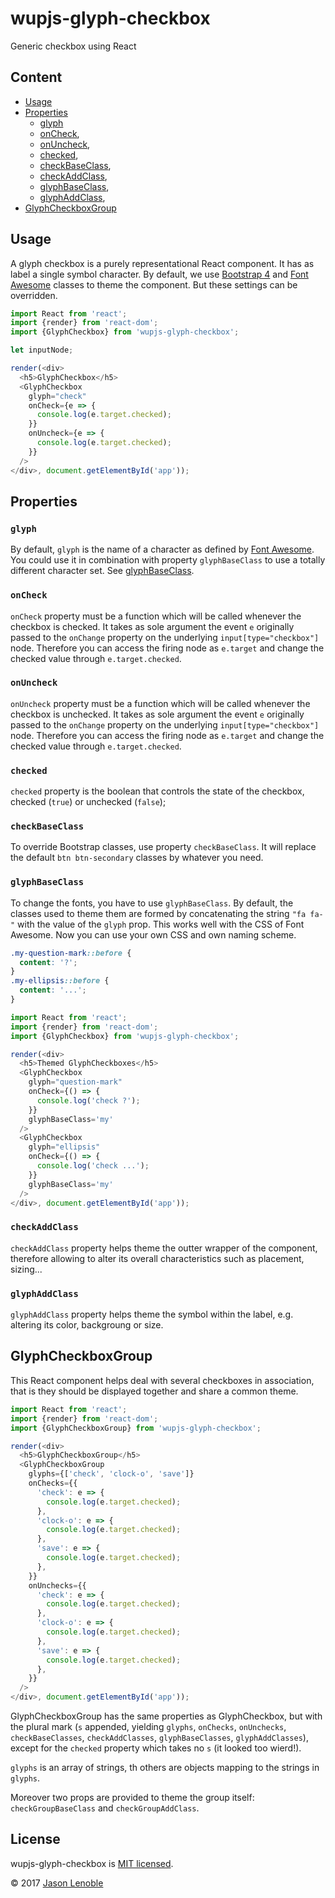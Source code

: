 # wupjs-glyph-checkbox
Generic checkbox using React

## Content

* [Usage](#usage)
* [Properties](#properties)
  * [glyph](#glyph)
  * [onCheck](#oncheck),
  * [onUncheck](#onuncheck),
  * [checked](#checked),
  * [checkBaseClass](#checkbaseclass),
  * [checkAddClass](#checkaddclass),
  * [glyphBaseClass](#glyphbaseclass),
  * [glyphAddClass](#glyphaddclass),
* [GlyphCheckboxGroup](#glyphcheckboxgroup)

## Usage

A glyph checkbox is a purely representational React component. It has as label a single symbol character. By default, we use [Bootstrap 4](http://getbootstrap.com/) and [Font Awesome](http://fontawesome.io/) classes to theme the component. But these settings can be overridden.

```js
import React from 'react';
import {render} from 'react-dom';
import {GlyphCheckbox} from 'wupjs-glyph-checkbox';

let inputNode;

render(<div>
  <h5>GlyphCheckbox</h5>
  <GlyphCheckbox
    glyph="check"
    onCheck={e => {
      console.log(e.target.checked);
    }}
    onUncheck={e => {
      console.log(e.target.checked);
    }}
  />
</div>, document.getElementById('app'));
```

## Properties

### `glyph`

By default, `glyph` is the name of a character as defined by [Font Awesome](http://fontawesome.io/icons/). You could use it in combination with property `glyphBaseClass` to use a totally different character set. See [glyphBaseClass](#glyphbaseclass).

### `onCheck`

`onCheck` property must be a function which will be called whenever the checkbox is checked. It takes as sole argument the event `e` originally passed to the `onChange` property on the underlying `input[type="checkbox"]` node. Therefore you can access the firing node as `e.target` and change the checked value through `e.target.checked`.

### `onUncheck`

`onUncheck` property must be a function which will be called whenever the checkbox is unchecked. It takes as sole argument the event `e` originally passed to the `onChange` property on the underlying `input[type="checkbox"]` node. Therefore you can access the firing node as `e.target` and change the checked value through `e.target.checked`.

### `checked`

`checked` property is the boolean that controls the state of the checkbox, checked (`true`) or unchecked (`false`);

### `checkBaseClass`

To override Bootstrap classes, use property `checkBaseClass`. It will replace the default `btn btn-secondary` classes by whatever you need.

### `glyphBaseClass`

To change the fonts, you have to use `glyphBaseClass`. By default, the classes used to theme them are formed by concatenating the string `"fa fa-"` with the value of the `glyph` prop. This works well with the CSS of Font Awesome. Now you can use your own CSS and own naming scheme.

```css
.my-question-mark::before {
  content: '?';
}
.my-ellipsis::before {
  content: '...';
}
```

```js
import React from 'react';
import {render} from 'react-dom';
import {GlyphCheckbox} from 'wupjs-glyph-checkbox';

render(<div>
  <h5>Themed GlyphCheckboxes</h5>
  <GlyphCheckbox
    glyph="question-mark"
    onCheck={() => {
      console.log('check ?');
    }}
    glyphBaseClass='my'
  />
  <GlyphCheckbox
    glyph="ellipsis"
    onCheck={() => {
      console.log('check ...');
    }}
    glyphBaseClass='my'
  />
</div>, document.getElementById('app'));
```

### `checkAddClass`

`checkAddClass` property helps theme the outter wrapper of the component, therefore allowing to alter its overall characteristics such as placement, sizing...

### `glyphAddClass`

`glyphAddClass` property helps theme the symbol within the label, e.g. altering its color, backgroung or size.

## GlyphCheckboxGroup

This React component helps deal with several checkboxes in association, that is they should be displayed together and share a common theme.

```js
import React from 'react';
import {render} from 'react-dom';
import {GlyphCheckboxGroup} from 'wupjs-glyph-checkbox';

render(<div>
  <h5>GlyphCheckboxGroup</h5>
  <GlyphCheckboxGroup
    glyphs={['check', 'clock-o', 'save']}
    onChecks={{
      'check': e => {
        console.log(e.target.checked);
      },
      'clock-o': e => {
        console.log(e.target.checked);
      },
      'save': e => {
        console.log(e.target.checked);
      },
    }}
    onUnchecks={{
      'check': e => {
        console.log(e.target.checked);
      },
      'clock-o': e => {
        console.log(e.target.checked);
      },
      'save': e => {
        console.log(e.target.checked);
      },
    }}
  />
</div>, document.getElementById('app'));
```

GlyphCheckboxGroup has the same properties as GlyphCheckbox, but with the plural mark (`s` appended, yielding `glyphs`, `onChecks`, `onUnchecks`, `checkBaseClasses`, `checkAddClasses`, `glyphBaseClasses`, `glyphAddClasses`), except for the `checked` property which takes no `s` (it looked too wierd!).

`glyphs` is an array of strings, th others are objects mapping to the strings in `glyphs`.

Moreover two props are provided to theme the group itself: `checkGroupBaseClass` and `checkGroupAddClass`.

## License

wupjs-glyph-checkbox is [MIT licensed](./LICENSE).

© 2017 [Jason Lenoble](mailto:jason.lenoble@gmail.com)
